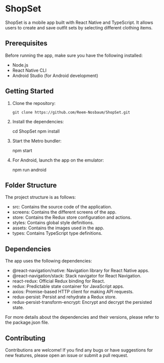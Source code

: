# ShopSet

ShopSet is a mobile app built with React Native and TypeScript. It allows users to create and save outfit sets by selecting different clothing items.

## Prerequisites

Before running the app, make sure you have the following installed:

- Node.js
- React Native CLI
- Android Studio (for Android development)

## Getting Started

1. Clone the repository:

   ```shell
   git clone https://github.com/Reem-Nosbaum/ShopSet.git

   ```

2. Install the dependencies:

   cd ShopSet
   npm install

3. Start the Metro bundler:

   npm start

4. For Android, launch the app on the emulator:

   npm run android

## Folder Structure

The project structure is as follows:

- src: Contains the source code of the application.
- screens: Contains the different screens of the app.
- store: Contains the Redux store configuration and actions.
- styles: Contains global style definitions.
- assets: Contains the images used in the app.
- types: Contains TypeScript type definitions.

## Dependencies

The app uses the following dependencies:

- @react-navigation/native: Navigation library for React Native apps.
- @react-navigation/stack: Stack navigator for React Navigation.
- react-redux: Official Redux binding for React.
- redux: Predictable state container for JavaScript apps.
- axios: Promise-based HTTP client for making API requests.
- redux-persist: Persist and rehydrate a Redux store.
- redux-persist-transform-encrypt: Encrypt and decrypt the persisted state.

For more details about the dependencies and their versions, please refer to the package.json file.

## Contributing

Contributions are welcome! If you find any bugs or have suggestions for new features, please open an issue or submit a pull request.
